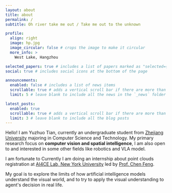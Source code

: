 ```yaml
---
layout: about
title: about
permalink: /
subtitle: Oh river take me out / Take me out to the unknown

profile:
  align: right
  image: hp.jpg
  image_circular: false # crops the image to make it circular
  more_info: >
    West Lake, Hangzhou

selected_papers: true # includes a list of papers marked as "selected={true}"
social: true # includes social icons at the bottom of the page

announcements:
  enabled: false # includes a list of news items
  scrollable: true # adds a vertical scroll bar if there are more than 3 news items
  limit: 5 # leave blank to include all the news in the `_news` folder

latest_posts:
  enabled: true
  scrollable: true # adds a vertical scroll bar if there are more than 3 new posts items
  limit: 3 # leave blank to include all the blog posts
---
```


Hello! I am Yuzhuo Tian, currently an undergraduate student from [Zhejiang University](https://www.zju.edu.cn/english/) majoring in Computer Science and Technology. My primary research focus on **computer vision and spatial intelligence**, I am also open to and interested in some other fields like robotics and VLA model.

I am fortunate to Currently I am doing an internship about point clouds registration at [AI4CE Lab, New York University](https://ai4ce.github.io/) led by [Prof. Chen Feng](https://engineering.nyu.edu/faculty/chen-feng).

My goal is to explore the limits of how artificial intelligence models understand the visual world, and to try to apply the visual understanding to agent's decision in real life.